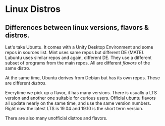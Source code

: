 <div>

</div>

# Linux Distros

## Differences between linux versions, flavors & distros.

Let\'s take Ubuntu. It comes with a Unity Desktop Environment and some
repos in sources list. Mint uses same repos but different DE (MATE).
Lubuntu uses similar repos and again, different DE. They use a different
subset of programs from the main repos. All are different *flavors* of
the same distro.

At the same time, Ubuntu derives from Debian but has its own repos.
These are different *distros*.

Everytime we pick up a flavor, it has many versions. There is usually a
LTS version and another one suitable for curious users. Official ubuntu
flavors all update nearly on the same time, and use the same version
numbers. Right now the latest LTS is 19.04 and 19.10 is the short term
version.

There are also many unofficial distros and flavors.
